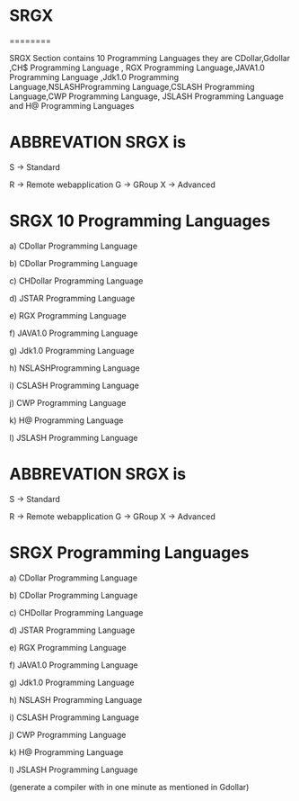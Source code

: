 # SRGX
========



SRGX Section contains  10  Programming Languages  they  are  CDollar,Gdollar ,CH$  Programming Language ,  RGX Programming
Language,JAVA1.0 Programming Language ,Jdk1.0 Programming Language,NSLASHProgramming Language,CSLASH Programming Language,CWP Programming Language, JSLASH Programming Language and H@ Programming Languages


ABBREVATION SRGX is
===================

S -> Standard

R -> Remote  webapplication G -> GRoup X -> Advanced


SRGX 10 Programming Languages 
=============================


a) CDollar Programming  Language

b)  CDollar Programming  Language

c) CHDollar Programming  Language

d) JSTAR Programming  Language

e)  RGX  Programming  Language

f) JAVA1.0 Programming Language 

g) Jdk1.0 Programming Language

h) NSLASHProgramming Language

i) CSLASH Programming Language

j) CWP Programming Language

k) H@ Programming Language

l) JSLASH Programming Language

ABBREVATION SRGX is
===================

S -> Standard

R -> Remote  webapplication G -> GRoup X -> Advanced


SRGX  Programming Languages 
=============================


a) CDollar Programming  Language

b) CDollar Programming  Language

c) CHDollar Programming  Language

d) JSTAR Programming  Language

e) RGX  Programming  Language

f) JAVA1.0 Programming Language 

g) Jdk1.0 Programming Language

h) NSLASH Programming Language

i) CSLASH Programming Language

j) CWP Programming Language

k) H@ Programming Language

l) JSLASH Programming Language

(generate  a   compiler   with  in  one  minute  as  mentioned  in  Gdollar)
